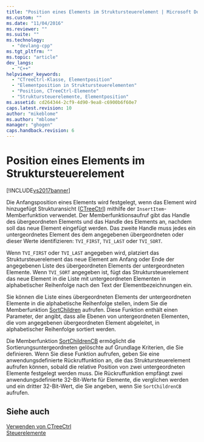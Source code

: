 ```yaml
---
title: "Position eines Elements im Struktursteuerelement | Microsoft Docs"
ms.custom: ""
ms.date: "11/04/2016"
ms.reviewer: ""
ms.suite: ""
ms.technology: 
  - "devlang-cpp"
ms.tgt_pltfrm: ""
ms.topic: "article"
dev_langs: 
  - "C++"
helpviewer_keywords: 
  - "CTreeCtrl-Klasse, Elementposition"
  - "Elementposition in Struktursteuerelementen"
  - "Position, CTreeCtrl-Elemente"
  - "Struktursteuerelemente, Elementposition"
ms.assetid: cd264344-2cf9-4d90-9ea8-c6900b6f60e7
caps.latest.revision: 10
author: "mikeblome"
ms.author: "mblome"
manager: "ghogen"
caps.handback.revision: 6
---
```

# Position eines Elements im Struktursteuerelement
[!INCLUDE[vs2017banner](../assembler/inline/includes/vs2017banner.md)]

Die Anfangsposition eines Elements wird festgelegt, wenn das Element wird hinzugefügt Strukturansicht \([CTreeCtrl](../mfc/reference/ctreectrl-class.md)\) mithilfe der `InsertItem`\-Memberfunktion verwendet.  Der Memberfunktionsaufruf gibt das Handle des übergeordneten Elements und das Handle des Elements an, nachdem soll das neue Element eingefügt werden.  Das zweite Handle muss jedes ein untergeordnetes Element des dem angegebenen übergeordneten oder dieser Werte identifizieren: `TVI_FIRST`, `TVI_LAST` oder `TVI_SORT`.  
  
 Wenn `TVI_FIRST` oder `TVI_LAST` angegeben wird, platziert das Struktursteuerelement das neue Element am Anfang oder Ende der angegebenen Liste des übergeordneten Elements der untergeordneten Elemente.  Wenn `TVI_SORT` angegeben ist, fügt das Struktursteuerelement das neue Element in die Liste mit untergeordneten Elementen in alphabetischer Reihenfolge nach den Text der Elementbezeichnungen ein.  
  
 Sie können die Liste eines übergeordneten Elements der untergeordneten Elemente in die alphabetische Reihenfolge stellen, indem Sie die Memberfunktion [SortChildren](../Topic/CTreeCtrl::SortChildren.md) aufrufen.  Diese Funktion enthält einen Parameter, der angibt, dass alle Ebenen von untergeordneten Elementen, die vom angegebenen übergeordneten Element abgeleitet, in alphabetischer Reihenfolge sortiert werden.  
  
 Die Memberfunktion [SortChildrenCB](../Topic/CTreeCtrl::SortChildrenCB.md) ermöglicht die Sortierungsuntergeordneten gelöschte auf Grundlage Kriterien, die Sie definieren.  Wenn Sie diese Funktion aufrufen, geben Sie eine anwendungsdefinierte Rückruffunktion an, die das Struktursteuerelement aufrufen können, sobald die relative Position von zwei untergeordneten Elemente festgelegt werden muss.  Die Rückruffunktion empfängt zwei anwendungsdefinierte 32\-Bit\-Werte für Elemente, die verglichen werden und ein dritter 32\-Bit\-Wert, die Sie angeben, wenn Sie `SortChildrenCB` aufrufen.  
  
## Siehe auch  
 [Verwenden von CTreeCtrl](../mfc/using-ctreectrl.md)   
 [Steuerelemente](../mfc/controls-mfc.md)